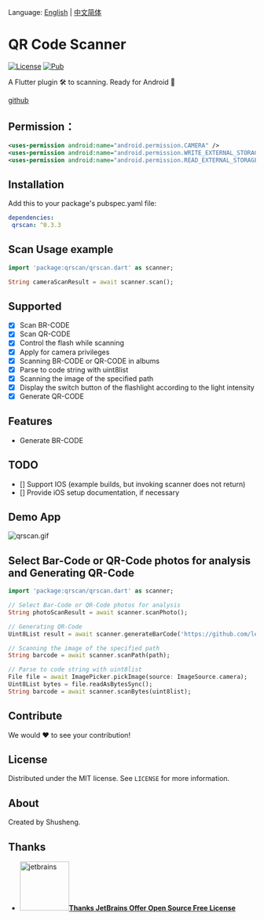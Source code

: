 Language: [English](README.md) | [中文简体](README-ZH.md)

# QR Code Scanner
  
[![License][license-image]][license-url] 
[![Pub](https://img.shields.io/pub/v/qrscan.svg?style=flat-square)](https://pub.dartlang.org/packages/qrscan)

A Flutter plugin 🛠 to scanning. Ready for Android 🚀

[github](https://github.com/leyan95/qrcode_scanner)

## Permission：
```xml
<uses-permission android:name="android.permission.CAMERA" />
<uses-permission android:name="android.permission.WRITE_EXTERNAL_STORAGE"/>
<uses-permission android:name="android.permission.READ_EXTERNAL_STORAGE"/>
```

## Installation

Add this to your package's pubspec.yaml file:

```yaml
dependencies:
 qrscan: ^0.3.3
```

## Scan Usage example
```dart
import 'package:qrscan/qrscan.dart' as scanner;

String cameraScanResult = await scanner.scan();
```

## Supported

-  [x] Scan BR-CODE
-  [x] Scan QR-CODE
-  [x] Control the flash while scanning
-  [x] Apply for camera privileges
-  [x] Scanning BR-CODE or QR-CODE in albums
-  [x] Parse to code string with uint8list
-  [x] Scanning the image of the specified path
-  [x] Display the switch button of the flashlight according to the light intensity
-  [x] Generate QR-CODE

## Features

-  Generate BR-CODE

## TODO

-  [] Support IOS (example builds, but invoking scanner does not return)
-  [] Provide iOS setup documentation, if necessary

## Demo App

![qrscan.gif](https://github.com/wechat-program/album/blob/master/pic/cons/qr_scan_demo.gif)

## Select Bar-Code or QR-Code photos for analysis and Generating QR-Code 
```dart
import 'package:qrscan/qrscan.dart' as scanner;

// Select Bar-Code or QR-Code photos for analysis
String photoScanResult = await scanner.scanPhoto();

// Generating QR-Code
Uint8List result = await scanner.generateBarCode('https://github.com/leyan95/qrcode_scanner');

// Scanning the image of the specified path
String barcode = await scanner.scanPath(path);

// Parse to code string with uint8list
File file = await ImagePicker.pickImage(source: ImageSource.camera);
Uint8List bytes = file.readAsBytesSync();
String barcode = await scanner.scanBytes(uint8list);
```

## Contribute

We would ❤️ to see your contribution!

## License

Distributed under the MIT license. See ``LICENSE`` for more information.

## About

Created by Shusheng.

[license-image]: https://img.shields.io/badge/License-MIT-blue.svg
[license-url]: LICENSE


## Thanks

- <a href="https://www.jetbrains.com/?from=spring-boot-demo"><img src="http://static.xkcoding.com/spring-boot-demo/064312.jpg" width="100px" alt="jetbrains">**Thanks JetBrains Offer Open Source Free License**</a>
